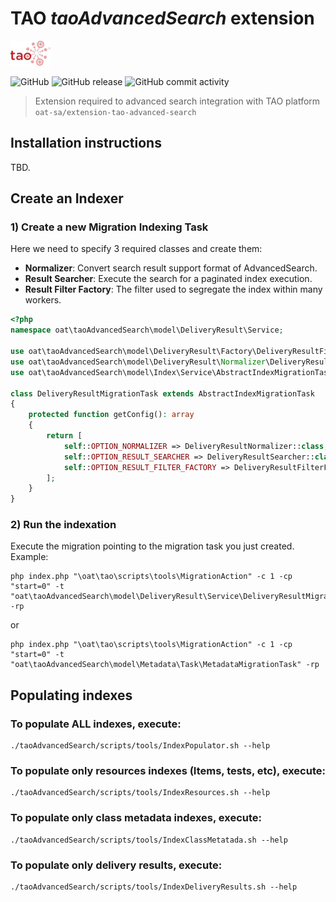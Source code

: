 # TAO _taoAdvancedSearch_ extension

![TAO Logo](https://github.com/oat-sa/taohub-developer-guide/raw/master/resources/tao-logo.png)

![GitHub](https://img.shields.io/github/license/oat-sa/extension-tao-advanced-search.svg)
![GitHub release](https://img.shields.io/github/release/oat-sa/extension-tao-advanced-search.svg)
![GitHub commit activity](https://img.shields.io/github/commit-activity/y/oat-sa/extension-tao-advanced-search.svg)

> Extension required to advanced search integration with TAO platform `oat-sa/extension-tao-advanced-search`

## Installation instructions

TBD.

## Create an Indexer

### 1) Create a new Migration Indexing Task

Here we need to specify 3 required classes and create them:

- **Normalizer**: Convert search result support format of AdvancedSearch.
- **Result Searcher**: Execute the search for a paginated index execution.
- **Result Filter Factory**: The filter used to segregate the index within many workers. 

```php
<?php
namespace oat\taoAdvancedSearch\model\DeliveryResult\Service;

use oat\taoAdvancedSearch\model\DeliveryResult\Factory\DeliveryResultFilterFactory;
use oat\taoAdvancedSearch\model\DeliveryResult\Normalizer\DeliveryResultNormalizer;
use oat\taoAdvancedSearch\model\Index\Service\AbstractIndexMigrationTask;

class DeliveryResultMigrationTask extends AbstractIndexMigrationTask
{
    protected function getConfig(): array
    {
        return [
            self::OPTION_NORMALIZER => DeliveryResultNormalizer::class,
            self::OPTION_RESULT_SEARCHER => DeliveryResultSearcher::class,
            self::OPTION_RESULT_FILTER_FACTORY => DeliveryResultFilterFactory::class,
        ];
    }
}
``` 

### 2) Run the indexation

Execute the migration pointing to the migration task you just created. Example:

```shell script
php index.php "\oat\tao\scripts\tools\MigrationAction" -c 1 -cp "start=0" -t "oat\taoAdvancedSearch\model\DeliveryResult\Service\DeliveryResultMigrationTask" -rp
```
or
```shell
php index.php "\oat\tao\scripts\tools\MigrationAction" -c 1 -cp "start=0" -t "oat\taoAdvancedSearch\model\Metadata\Task\MetadataMigrationTask" -rp
```

## Populating indexes

### To populate ALL indexes, execute:

```shell script
./taoAdvancedSearch/scripts/tools/IndexPopulator.sh --help
```

### To populate only resources indexes (Items, tests, etc), execute:

```shell script
./taoAdvancedSearch/scripts/tools/IndexResources.sh --help
```

### To populate only class metadata indexes, execute:

```shell script
./taoAdvancedSearch/scripts/tools/IndexClassMetatada.sh --help
```

### To populate only delivery results, execute:

```shell script
./taoAdvancedSearch/scripts/tools/IndexDeliveryResults.sh --help
```
